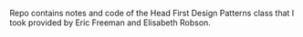 Repo contains notes and code of the Head First Design Patterns class that I took provided by Eric Freeman and Elisabeth Robson.